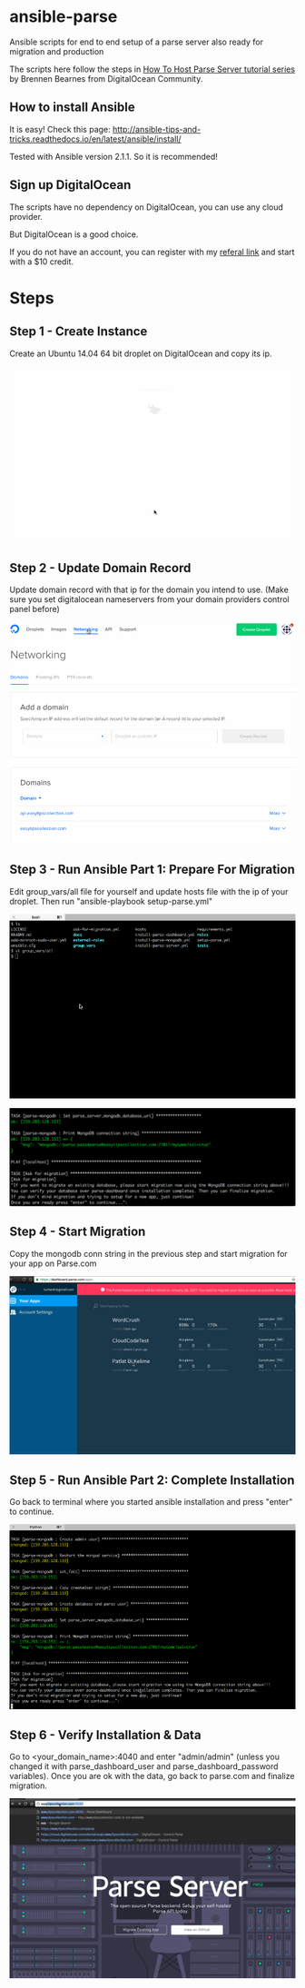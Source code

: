 # ansible-parse
Ansible scripts for end to end setup of a parse server also ready for migration and production

The scripts here follow the steps in [How To Host Parse Server tutorial series][1] by Brennen Bearnes from DigitalOcean Community.

## How to install Ansible 

It is easy! Check this page: http://ansible-tips-and-tricks.readthedocs.io/en/latest/ansible/install/

Tested with Ansible version 2.1.1. So it is recommended!

## Sign up DigitalOcean

The scripts have no dependency on DigitalOcean, you can use any cloud provider. 

But DigitalOcean is a good choice. 

If you do not have an account, you can register with my [referal link][2] and start with a $10 credit.

# Steps

## Step 1 - Create Instance 

Create an Ubuntu 14.04 64 bit droplet on DigitalOcean and copy its ip.

![Step 1 - Create Instance](docs/create_instance.gif?raw=true "")

## Step 2 - Update Domain Record 

Update domain record with that ip for the domain you intend to use. (Make sure you set digitalocean nameservers from your domain providers control panel before)

![Step 2 - Update Domain Record](docs/domain_reg.gif?raw=true "")

## Step 3 - Run Ansible Part 1: Prepare For Migration

Edit group_vars/all file for yourself and update hosts file with the ip of your droplet. Then run "ansible-playbook setup-parse.yml"

![Step 3 - Run Ansible Part 1: Prepare For Migration ](docs/run_ansible_p1.gif?raw=true "")

![mongo conn](docs/endofp1.png?raw=true "Mongodb connection string")

## Step 4 - Start Migration

Copy the mongodb conn string in the previous step and start migration for your app on Parse.com

![Step 4 - Start Migration ](docs/start_migration.gif?raw=true "")

## Step 5 - Run Ansible Part 2: Complete Installation 

Go back to terminal where you started ansible installation and press "enter" to continue.

![Step 5 - Run Ansible Part 2: Complete Installation ](docs/run_ansible_p2.gif?raw=true "")

## Step 6 - Verify Installation & Data 

Go to \<your_domain_name\>:4040 and enter "admin/admin" (unless you changed it with parse_dashboard_user and parse_dashboard_password variables). Once you are ok with the data, go back to parse.com and finalize migration.

![Step 6 - Verify Installation & Data ](docs/verify.gif?raw=true "")

[1]: https://www.digitalocean.com/community/tutorial_series/how-to-host-parse-server
[2]: https://m.do.co/c/d7c767109085
